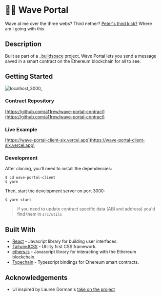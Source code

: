 # 😶‍🌫️ Wave Portal

Wave at me over the three webs? Third nether? [Peter's third kick?](https://youtu.be/bR_Yqn1D00w?t=47) Where am I going with this

## Description

Built as part of a [\_buildspace](https://buildspace.so) project, Wave Portal lets you send a message saved in a smart contract on the Ethereum blockchain for all to see.

## Getting Started
![localhost_3000_](https://user-images.githubusercontent.com/87580113/143688130-a917e306-0fd7-4e0a-8369-0d5033b1cc39.png)

### Contract Repository

[https://github.com/a11rew/wave-portal-contract](https://github.com/a11rew/wave-portal-contract)

### Live Example

[https://wave-portal-client-six.vercel.app](https://wave-portal-client-six.vercel.app)

### Development

After cloning, you'll need to install the dependencies:

```
$ cd wave-portal-client
$ yarn
```

Then, start the development server on port 3000:

```
$ yarn start
```

> If you need to update contract specific data (ABI and address) you'd find them in `src/utils`

## Built With

- [React](reactjs.org) - Javacript library for building user interfaces.
- [TailwindCSS](tailwindcss.com) - Utility first CSS framework.
- [ethers.js](https://docs.ethers.io/v5/) - Javascript library for interacting with the Ethereum blockchain.
- [Typechain](https://github.com/dethcrypto/TypeChain) - Typescript bindings for Ethereum smart contracts.

## Acknowledgements

- UI inspired by Lauren Dorman's [take on the project](https://type-frontend.vercel.app)

